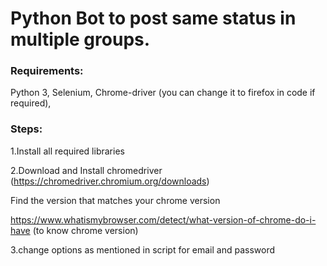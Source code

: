 # Python Bot to post same status in multiple groups.

### Requirements:

Python 3,
Selenium,
Chrome-driver (you can change it to firefox in code if required),

### Steps:

1.Install all required libraries

2.Download and Install chromedriver (https://chromedriver.chromium.org/downloads)

Find the version that matches your chrome version

https://www.whatismybrowser.com/detect/what-version-of-chrome-do-i-have (to know chrome version)

3.change options as mentioned in script for email and password

